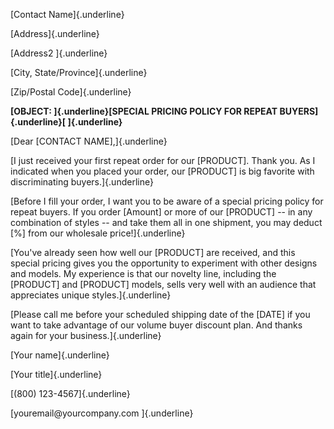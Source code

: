 [Contact Name]{.underline}

[Address]{.underline}

[Address2 ]{.underline}

[City, State/Province]{.underline}

[Zip/Postal Code]{.underline}

**[OBJECT: ]{.underline}[SPECIAL PRICING POLICY FOR REPEAT
BUYERS]{.underline}[ ]{.underline}**

[Dear \[CONTACT NAME\],]{.underline}

[I just received your first repeat order for our \[PRODUCT\]. Thank you.
As I indicated when you placed your order, our \[PRODUCT\] is big
favorite with discriminating buyers.]{.underline}

[Before I fill your order, I want you to be aware of a special pricing
policy for repeat buyers. If you order \[Amount\] or more of our
\[PRODUCT\] -- in any combination of styles -- and take them all in one
shipment, you may deduct \[%\] from our wholesale price!]{.underline}

[You've already seen how well our \[PRODUCT\] are received, and this
special pricing gives you the opportunity to experiment with other
designs and models. My experience is that our novelty line, including
the \[PRODUCT\] and \[PRODUCT\] models, sells very well with an audience
that appreciates unique styles.]{.underline}

[Please call me before your scheduled shipping date of the \[DATE\] if
you want to take advantage of our volume buyer discount plan. And thanks
again for your business.]{.underline}

[Your name]{.underline}

[Your title]{.underline}

[(800) 123-4567]{.underline}

[youremail\@yourcompany.com ]{.underline}
